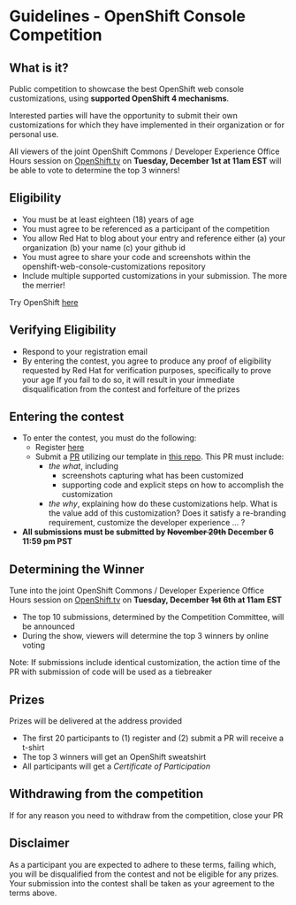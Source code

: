 
# Guidelines - OpenShift Console Competition

## What is it?

Public competition to showcase the best OpenShift web console customizations, using **supported OpenShift 4 mechanisms**. 

Interested parties will have the opportunity to submit their own customizations for which they have implemented in their organization or for personal use.

All viewers of the joint OpenShift Commons / Developer Experience Office Hours session on [OpenShift.tv](https://www.openshift.com/streaming) on **Tuesday, December 1st at 11am EST** will be able to vote to determine the top 3 winners!

## Eligibility

- You must be at least eighteen (18) years of age
- You must agree to be referenced as a participant of the competition
- You allow Red Hat to blog about your entry and reference either (a) your organization (b) your name (c) your github id
- You must agree to share your code and screenshots within the openshift-web-console-customizations repository
- Include multiple supported customizations in your submission.  The more the merrier! 

Try OpenShift [here](https://www.openshift.com/try)

## Verifying Eligibility

- Respond to your registration email
- By entering the contest, you agree to produce any proof of eligibility requested by Red Hat for verification purposes, specifically to prove your age
If you fail to do so, it will result in your immediate disqualification from the contest and forfeiture of the prizes

## Entering the contest
- To enter the contest, you must do the following:
    - Register [here](http://bit.ly/ocp4-console-competition-registration)
    - Submit a [PR](https://github.com/redhat-developer/openshift-web-console-customizations/pulls) utilizing our template in [this repo](https://github.com/redhat-developer/openshift-web-console-customizations).  This PR must include:
        - *the what*, including
            - screenshots capturing what has been customized 
            - supporting code and explicit steps on how to accomplish the customization
        - *the why*, explaining how do these customizations help.  What is the value add of this customization?  Does it satisfy a re-branding requirement, customize the developer experience ... ?
- **All submissions must be submitted by ~~November 29th~~ December 6 11:59 pm PST**

## Determining the Winner
Tune into the joint OpenShift Commons / Developer Experience Office Hours session on [OpenShift.tv](https://www.openshift.com/streaming) on **Tuesday, December ~~1st~~ 6th at 11am EST**
- The top 10 submissions, determined by the Competition Committee, will be announced
- During the show, viewers will determine the top 3 winners by online voting 

Note: If submissions include identical customization, the action time of the PR with submission of code will be used as a tiebreaker

## Prizes
Prizes will be delivered at the address provided
- The first 20 participants to (1) register and (2) submit a PR will receive a t-shirt
- The top 3 winners will get an OpenShift sweatshirt
- All participants will get a *Certificate of Participation*

## Withdrawing from the competition
If for any reason you need to withdraw from the competition, close your PR

## Disclaimer
As a participant you are expected to adhere to these terms, failing which, you will be disqualified from the contest and not be eligible for any prizes. Your submission into the contest shall be taken as your agreement to the terms above.

